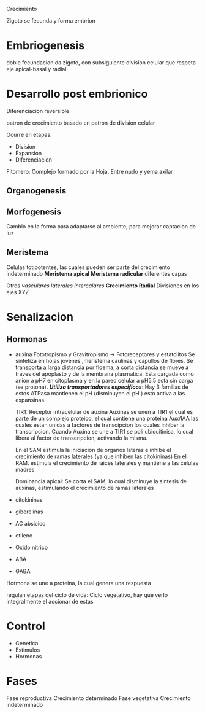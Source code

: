
Crecimiento

Zigoto se fecunda y forma embrion

# Embriogenesis

doble fecundacion da zigoto, con subsiguiente division celular que respeta eje apical-basal y radial

# Desarrollo post embrionico

Diferenciacion reversible

patron de crecimiento basado en patron de division celular

Ocurre en etapas:
- Division
- Expansion
- Diferenciacion

Fitomero:
Complejo formado por la Hoja, Entre nudo y yema axilar

## Organogenesis

## Morfogenesis

Cambio en la forma para adaptarse al ambiente, para mejorar captacion de luz

## Meristema

Celulas totipotentes, las cuales pueden ser parte del crecimiento indeterminado
**Meristema apical**
**Meristema radicular**
diferentes capas


Otros
	*vasculares
	laterales
	Intercalares*
**Crecimiento Radial**
Divisiones en los ejes XYZ

# Senalizacion

## Hormonas

- auxina
  Fototropismo y Gravitropismo → Fotoreceptores y estatolitos
  Se sintetiza en hojas jovenes ,meristema caulinas y capullos de flores. Se transporta a larga distancia por floema, a corta distancia se mueve a traves del apoplasto y de la membrana plasmatica. Esta cargada como anion a pH7 en citoplasma y en la pared celular a pH5.5 esta sin carga (se protona).
  ***Utiliza transportadores especificos***: Hay 3 familias de estos
  ATPasa mantienen el pH (disminuyen el pH ) esto activa a las expansinas
  
  TIR1: Receptor intracelular de auxina
  Auxinas se unen a TIR1 el cual es parte de un complejo proteico, el cual contiene una proteina Aux/IAA las cuales estan unidas a factores de transcipcion los cuales inhiber la transcripcion. Cuando Auxina se une a TIR1 se poli ubiquitinisa, lo cual libera al factor de transcripcion, activando la misma.
  
  En el SAM estimula la iniciacion de organos lateras e inhibe el crecimiento de ramas laterales (ya que inhiben las citokininas)
  En el RAM. estimula el crecimiento de raices laterales y mantiene a las celulas madres
  
  Dominancia apical: Se corta el SAM, lo cual disminuye la sintesis de auxinas, estimulando el crecimiento de ramas laterales


- citokininas
- giberelinas
- AC absicico
- etileno
- Oxido nitrico
- ABA
- GABA

Hormona se une a proteina, la cual genera una respuesta

regulan etapas del ciclo de vida:
Ciclo vegetativo, hay que verlo integralmente el accionar de estas

# Control

- Genetica
- Estimulos
- Hormonas

# Fases

Fase reproductiva
	Crecimiento determinado
Fase vegetativa
	Crecimiento indeterminado
